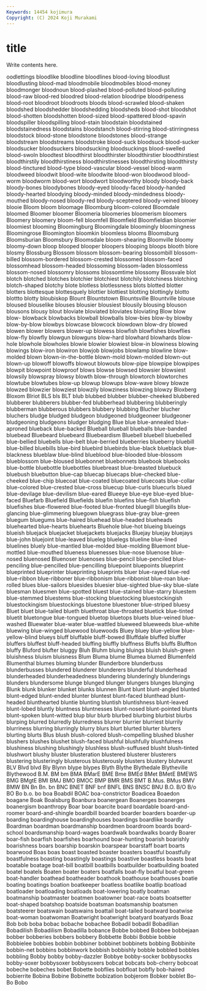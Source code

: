 ```yaml
---
Keywords: 14454 kojimura
Copyright: (C) 2024 Koji Murakami
---
```


# title

Write contents here.



oodlettings bloodlike bloodline
bloodlines blood-loving bloodlust bloodlusting blood-mad bloodmobile bloodmobiles blood-money bloodmonger bloodnoun
blood-plashed blood-polluted blood-polluting blood-raw blood-red bloodred blood-relation bloodripe bloodripeness blood-root
bloodroot bloodroots bloods blood-scrawled blood-shaken bloodshed bloodshedder bloodshedding bloodsheds blood-shot
bloodshot blood-shotten bloodshotten blood-sized blood-spattered blood-spavin bloodspiller bloodspilling blood-stain bloodstain
bloodstained bloodstainedness bloodstains bloodstanch blood-stirring blood-stirringness bloodstock blood-stone bloodstone bloodstones
blood-strange bloodstream bloodstreams bloodstroke blood-suck bloodsuck blood-sucker bloodsucker bloodsuckers bloodsucking
bloodsuckings blood-swelled blood-swoln bloodtest bloodthirst bloodthirster bloodthirstier bloodthirstiest bloodthirstily bloodthirstiness
bloodthirstinesses bloodthirsting bloodthirsty blood-tinctured blood-type blood-vascular blood-vessel blood-warm bloodweed bloodwit
blood-wite bloodwite blood-won bloodwood blood-worm bloodworm blood-wort bloodwort bloodworthy bloody
bloody-back bloody-bones bloodybones bloody-eyed bloody-faced bloody-handed bloody-hearted bloodying bloody-minded bloody-mindedness
bloody-mouthed bloody-nosed bloody-red bloody-sceptered bloody-veined blooey blooie Bloom bloom bloomage
Bloomburg bloom-colored Bloomdale bloomed Bloomer bloomer Bloomeria bloomeries bloomerism bloomers
Bloomery bloomery bloom-fell bloomfell Bloomfield Bloomfieldian bloomier bloomiest blooming Bloomingburg
Bloomingdale bloomingly bloomingness Bloomingrose Bloomington bloomkin bloomless blooms Bloomsburg Bloomsburian
Bloomsbury Bloomsdale bloom-shearing Bloomville bloomy bloomy-down bloop blooped blooper bloopers
blooping bloops blooth blore blosmy Blossburg Blossom blossom blossom-bearing blossombill
blossom-billed blossom-bordered blossom-crested blossomed blossom-faced blossomhead blossom-headed blossoming blossom-laden blossomless
blossom-nosed blossomry blossoms blossomtime blossomy Blossvale blot blotch blotched blotches
blotchier blotchiest blotchily blotchiness blotching blotch-shaped blotchy blote blotless blotlessness
blots blotted blotter blotters blottesque blottesquely blottier blottiest blotting blottingly
blotto blottto blotty bloubiskop Blount Blountstown Blountsville Blountville blouse bloused
blouselike blouses blousier blousiest blousily blousing blouson blousons blousy blout
bloviate bloviated bloviates bloviating Blow blow blow- blowback blowbacks blowball
blowballs blow-bies blow-by blowby blow-by-blow blowbys blowcase blowcock blowdown blow-dry
blowed blowen blower blowers blower-up blowess blowfish blowfishes blowflies blow-fly
blowfly blowgun blowguns blow-hard blowhard blowhards blow-hole blowhole blowholes blowie
blowier blowiest blow-in blowiness blowing blowings blow-iron blowiron blowjob blowjobs
blowlamp blowline blow-molded blown blown-in-the-bottle blown-mold blown-molded blown-out blown-up blowoff
blowoffs blowout blowouts blow-pipe blowpipe blowpipes blowpit blowpoint blowproof blows
blowse blowsed blowsier blowsiest blowsily blowspray blowsy blowth blow-through blowtorch
blowtorches blowtube blowtubes blow-up blowup blowups blow-wave blowy blowze blowzed
blowzier blowziest blowzily blowziness blowzing blowzy Bloxberg Bloxom Blriot BLS
bls BLT blub blubbed blubber blubber-cheeked blubbered blubberer blubberers blubber-fed
blubberhead blubbering blubberingly blubberman blubberous blubbers blubbery blubbing Blucher blucher
bluchers bludge bludged bludgeon bludgeoned bludgeoneer bludgeoner bludgeoning bludgeons bludger
bludging Blue blue blue-annealed blue-aproned blueback blue-backed Blueball blueball blueballs
blue-banded bluebead Bluebeard bluebeard Bluebeardism Bluebell bluebell bluebelled blue-bellied bluebells
blue-belt blue-berried blueberries blueberry bluebill blue-billed bluebills blue-bird bluebird bluebirds
blue-black blueblack blue-blackness blueblaw blue-blind blueblood blue-blooded blue-blossom blueblossom blue-bloused
bluebonnet bluebonnets bluebook bluebooks blue-bottle bluebottle bluebottles bluebreast blue-breasted bluebuck
bluebush bluebutton blue-cap bluecap bluecaps blue-checked blue-cheeked blue-chip bluecoat blue-coated
bluecoated bluecoats blue-collar blue-colored blue-crested blue-cross bluecup blue-curls bluecurls blued
blue-devilage blue-devilism blue-eared Blueeye blue-eye blue-eyed blue-faced Bluefarb Bluefield Bluefields
bluefin bluefins blue-fish bluefish bluefishes blue-flowered blue-footed blue-fronted bluegill bluegills
blue-glancing blue-glimmering bluegown bluegrass blue-gray blue-green bluegum bluegums blue-haired bluehead
blue-headed blueheads bluehearted blue-hearts bluehearts Bluehole blue-hot blueing blueings blueish
bluejack bluejacket bluejackets bluejacks Bluejay bluejay bluejays blue-john bluejoint blue-leaved
blueleg bluelegs blueline blue-lined bluelines bluely blue-mantled blue-molded blue-molding Bluemont
blue-mottled blue-mouthed blueness bluenesses blue-nose bluenose blue-nosed bluenosed Bluenoser bluenoses
blue-pencil blue-penciled blue-penciling blue-pencilled blue-pencilling bluepoint bluepoints blueprint blueprinted blueprinter
blueprinting blueprints bluer blue-rayed blue-red blue-ribbon blue-ribboner blue-ribbonism blue-ribbonist blue-roan
blue-rolled blues blue-sailors bluesides bluesier blue-sighted blue-sky blue-slate bluesman bluesmen
blue-spotted bluest blue-stained blue-starry bluestem blue-stemmed bluestems blue-stocking bluestocking bluestockingish
bluestockingism bluestockings bluestone bluestoner blue-striped bluesy Bluet bluet blue-tailed blueth
bluethroat blue-throated bluetick blue-tinted bluetit bluetongue blue-tongued bluetop bluetops bluets
blue-veined blue-washed Bluewater blue-water blue-wattled blueweed blueweeds blue-white bluewing blue-winged
bluewood bluewoods Bluey bluey blue-yellow blue-yellow-blind blueys bluff bluffable bluff-bowed
Bluffdale bluffed bluffer bluffers bluffest bluff-headed bluffing bluffly bluffness Bluffs
bluffs Bluffton bluffy Bluford blufter bluggy Bluh Bluhm bluing bluings
bluish bluish-green bluishness bluism bluisness Blum Bluma blume Blumea blumed
Blumenfeld Blumenthal blumes bluming blunder Blunderbore blunderbuss blunderbusses blundered blunderer
blunderers blunderful blunderhead blunderheaded blunderheadedness blundering blunderingly blunderings blunders blundersome
blunge blunged blunger blungers blunges blunging Blunk blunk blunker blunket
blunks blunnen Blunt blunt blunt-angled blunted blunt-edged blunt-ended blunter bluntest
blunt-faced blunthead blunt-headed blunthearted bluntie blunting bluntish bluntishness blunt-leaved blunt-lobed
bluntly bluntness bluntnesses blunt-nosed blunt-pointed blunts blunt-spoken blunt-witted blup blur
blurb blurbed blurbing blurbist blurbs blurping blurred blurredly blurredness blurrer
blurrier blurriest blurrily blurriness blurring blurringly blurry blurs blurt blurted
blurter blurters blurting blurts Blus blush blush-colored blush-compelling blushed blusher
blushers blushes blushet blush-faced blushful blushfully blushfulness blushiness blushing blushingly
blushless blush-suffused blusht blush-tinted blushwort blushy bluster blusteration blustered blusterer
blusterers blustering blusteringly blusterous blusterously blusters blustery blutwurst BLV Blvd
blvd Bly Blynn blype blypes Blyth Blythe Blythedale Blytheville Blythewood
B.M. BM bm BMA BMarE BME Bme BMEd BMet BMetE
BMEWS BMG BMgtE BMI BMJ BMO BMOC BMP BMR BMS
BMT B.Mus. BMus BMV BMW BN Bn Bn. bn BNC
BNET BNF bnf BNFL BNS BNSC BNU B.O. B/O B/o
BO Bo b.o. bo boa Boabdil BOAC boa-constrictor Boadicea Boaedon
boagane Boak Boalsburg Boanbura boanergean Boanerges boanerges boanergism boanthropy Boar
boar boarcite board boardable board-and-roomer board-and-shingle boardbill boarded boarder boarders
boarder-up boarding boardinghouse boardinghouses boardings boardlike boardly Boardman boardman boardmanship
boardmen boardroom boards board-school boardsmanship board-wages boardwalk boardwalks boardy Boarer
boar-fish boarfish boarfishes boarhound boar-hunting boarish boarishly boarishness boars boarship
boarskin boarspear boarstaff boart boarts boarwood Boas boas boast boasted
boaster boasters boastful boastfully boastfulness boasting boastingly boastings boastive boastless
boasts boat boatable boatage boat-bill boatbill boatbills boatbuilder boatbuilding boated
boatel boatels Boaten boater boaters boatfalls boat-fly boatful boat-green boat-handler
boathead boatheader boathook boathouse boathouses boatie boating boatings boation boatkeeper
boatless boatlike boatlip boatload boatloader boatloading boatloads boat-lowering boatly boatman
boatmanship boatmaster boatmen boatowner boat-race boats boatsetter boat-shaped boatshop boatside
boatsman boatsmanship boatsmen boatsteerer boatswain boatswains boattail boat-tailed boatward boatwise
boat-woman boatwoman Boatwright boatwright boatyard boatyards Boaz Bob bob boba
bobac bobache bobachee Bobadil bobadil Bobadilian Bobadilish Bobadilism Bobadilla bobance
Bobbe bobbed Bobbee bobbejaan bobber bobberies bobbers bobbery Bobbette Bobbi
Bobbie bobbie Bobbielee bobbies bobbin bobbiner bobbinet bobbinets bobbing Bobbinite
bobbin-net bobbins bobbinwork bobbish bobbishly bobble bobbled bobbles bobbling Bobby
bobby bobby-dazzler Bobbye bobby-socker bobbysocks bobby-soxer bobbysoxer bobbysoxers bobcat bobcats
bob-cherry bobcoat bobeche bobeches bobet Bobette bobflies bobfloat bobfly bob-haired
bobierrite Bobina Bobine Bobinette bobization bobjerom Bobker boblet Bo-Bo Bobo
